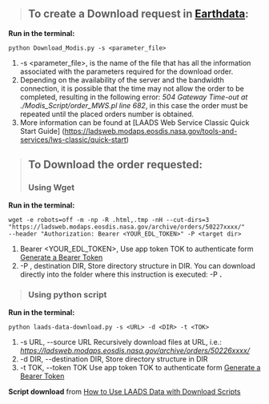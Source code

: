 >## To create a Download request in [Earthdata](https://ladsweb.modaps.eosdis.nasa.gov):
**Run in the terminal:**

    python Download_Modis.py -s <parameter_file>
1. -s <parameter_file>, is the name of the file that has all the information associated with the parameters required for the download order.
2. Depending on the availability of the server and the bandwidth connection, it is possible that the time may not allow the order to be completed, resulting in the following error: *504 Gateway Time-out at ./Modis_Script/order_MWS.pl line 682*, in this case the order must be repeated until the placed orders number is obtained.
3. More information can be found at [LAADS Web Service Classic Quick Start Guide] (https://ladsweb.modaps.eosdis.nasa.gov/tools-and-services/lws-classic/quick-start)

>## To Download the order requested:
>### Using Wget
**Run in the terminal:**

    wget -e robots=off -m -np -R .html,.tmp -nH --cut-dirs=3
    "https://ladsweb.modaps.eosdis.nasa.gov/archive/orders/50227xxxx/"
    --header "Authorization: Bearer <YOUR_EDL_TOKEN>" -P <target dir>
1. Bearer <YOUR_EDL_TOKEN>, Use app token TOK to authenticate form [Generate a Bearer Token](https://urs.earthdata.nasa.gov/users/)
2. -P <target dir>, destination DIR, Store directory structure in DIR. You can download directly into the folder where this instruction is executed:
    -P **.**

>### Using python script
**Run in the terminal:**

    python laads-data-download.py -s <URL> -d <DIR> -t <TOK>
1. -s URL, --source URL  Recursively download files at URL, i.e.: *https://ladsweb.modaps.eosdis.nasa.gov/archive/orders/50226xxxx/*
2. -d DIR, --destination DIR, Store directory structure in DIR
3. -t TOK, --token TOK   Use app token TOK to authenticate form [Generate a Bearer Token](https://urs.earthdata.nasa.gov/users/)

**Script download** from [How to Use LAADS Data with Download Scripts](https://ladsweb.modaps.eosdis.nasa.gov/tools-and-services/data-download-scripts/#python)